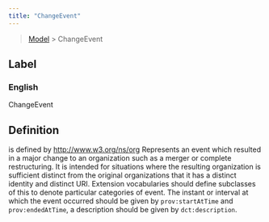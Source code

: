 ```yaml
---
title: "ChangeEvent"
---
```


> [Model](../../) > ChangeEvent

## Label

### English
ChangeEvent


## Definition
is defined by http://www.w3.org/ns/org Represents an event which resulted in a major change to an organization such as a merger or complete restructuring. It is intended for situations where the resulting organization is sufficient distinct from the original organizations that it has a distinct identity and distinct URI. Extension vocabularies should define sub­classes of this to denote particular categories of event. The instant or interval at which the event occurred should be given by `prov:startAtTime` and `prov:endedAtTime`, a description should be given by `dct:description`. 


    
